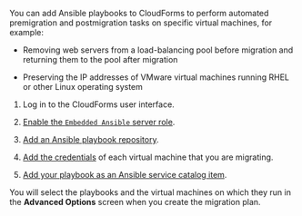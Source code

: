 You can add Ansible playbooks to CloudForms to perform automated
premigration and postmigration tasks on specific virtual machines, for
example:

  - Removing web servers from a load-balancing pool before migration and
    returning them to the pool after migration

  - Preserving the IP addresses of VMware virtual machines running RHEL
    or other Linux operating system

<!-- end list -->

1.  Log in to the CloudForms user interface.

2.  [Enable the `Embedded Ansible` server
    role](https://access.redhat.com/documentation/en-us/red_hat_cloudforms/4.7/html/managing_providers/automation_management_providers#enabling-embedded-ansible-server-role).

3.  [Add an Ansible playbook
    repository](https://access.redhat.com/documentation/en-us/red_hat_cloudforms/4.7/html/managing_providers/automation_management_providers#adding-a-playbook-repository).

4.  [Add the
    credentials](https://access.redhat.com/documentation/en-us/red_hat_cloudforms/4.7/html/managing_providers/automation_management_providers#ansible-credentials)
    of each virtual machine that you are migrating.

5.  [Add your playbook as an Ansible service catalog
    item](https://access.redhat.com/documentation/en-us/red_hat_cloudforms/4.7/html-single/provisioning_virtual_machines_and_instances/#create-playbook-service-catalog-item).

You will select the playbooks and the virtual machines on which they run
in the **Advanced Options** screen when you create the migration plan.
